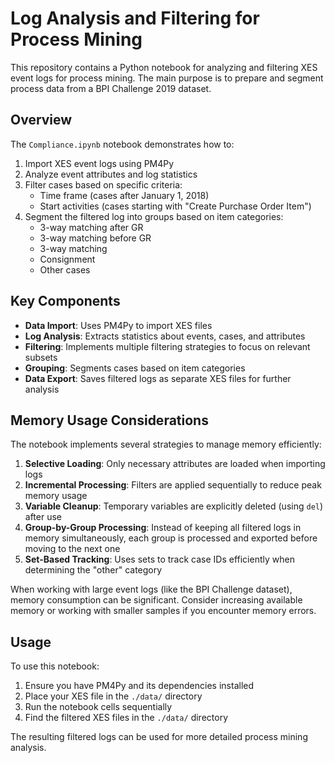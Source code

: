 # Log Analysis and Filtering for Process Mining

This repository contains a Python notebook for analyzing and filtering XES event logs for process mining. The main purpose is to prepare and segment process data from a BPI Challenge 2019 dataset.

## Overview

The `Compliance.ipynb` notebook demonstrates how to:

1. Import XES event logs using PM4Py
2. Analyze event attributes and log statistics
3. Filter cases based on specific criteria:
    - Time frame (cases after January 1, 2018)
    - Start activities (cases starting with "Create Purchase Order Item")
4. Segment the filtered log into groups based on item categories:
    - 3-way matching after GR
    - 3-way matching before GR
    - 3-way matching
    - Consignment
    - Other cases

## Key Components

- **Data Import**: Uses PM4Py to import XES files
- **Log Analysis**: Extracts statistics about events, cases, and attributes
- **Filtering**: Implements multiple filtering strategies to focus on relevant subsets
- **Grouping**: Segments cases based on item categories
- **Data Export**: Saves filtered logs as separate XES files for further analysis

## Memory Usage Considerations

The notebook implements several strategies to manage memory efficiently:

1. **Selective Loading**: Only necessary attributes are loaded when importing logs
2. **Incremental Processing**: Filters are applied sequentially to reduce peak memory usage
3. **Variable Cleanup**: Temporary variables are explicitly deleted (using `del`) after use
4. **Group-by-Group Processing**: Instead of keeping all filtered logs in memory simultaneously, each group is processed and exported before moving to the next one
5. **Set-Based Tracking**: Uses sets to track case IDs efficiently when determining the "other" category

When working with large event logs (like the BPI Challenge dataset), memory consumption can be significant. Consider increasing available memory or working with smaller samples if you encounter memory errors.

## Usage

To use this notebook:
1. Ensure you have PM4Py and its dependencies installed
2. Place your XES file in the `./data/` directory
3. Run the notebook cells sequentially
4. Find the filtered XES files in the `./data/` directory

The resulting filtered logs can be used for more detailed process mining analysis.
